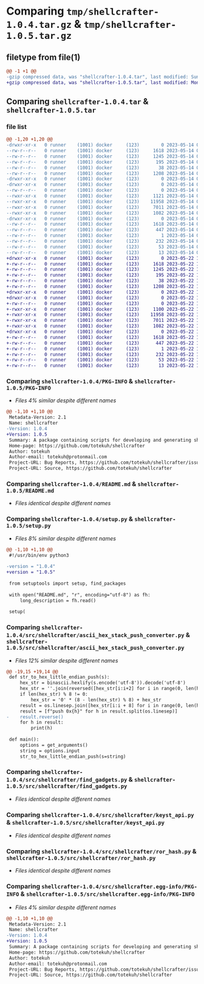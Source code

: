 # Comparing `tmp/shellcrafter-1.0.4.tar.gz` & `tmp/shellcrafter-1.0.5.tar.gz`

## filetype from file(1)

```diff
@@ -1 +1 @@
-gzip compressed data, was "shellcrafter-1.0.4.tar", last modified: Sun May 14 00:02:10 2023, max compression
+gzip compressed data, was "shellcrafter-1.0.5.tar", last modified: Mon May 22 15:35:13 2023, max compression
```

## Comparing `shellcrafter-1.0.4.tar` & `shellcrafter-1.0.5.tar`

### file list

```diff
@@ -1,20 +1,20 @@
-drwxr-xr-x   0 runner    (1001) docker     (123)        0 2023-05-14 00:02:10.443976 shellcrafter-1.0.4/
--rw-r--r--   0 runner    (1001) docker     (123)     1618 2023-05-14 00:02:10.443976 shellcrafter-1.0.4/PKG-INFO
--rw-r--r--   0 runner    (1001) docker     (123)     1245 2023-05-14 00:01:48.000000 shellcrafter-1.0.4/README.md
--rw-r--r--   0 runner    (1001) docker     (123)      195 2023-05-14 00:01:48.000000 shellcrafter-1.0.4/pyproject.toml
--rw-r--r--   0 runner    (1001) docker     (123)       38 2023-05-14 00:02:10.443976 shellcrafter-1.0.4/setup.cfg
--rw-r--r--   0 runner    (1001) docker     (123)     1208 2023-05-14 00:01:48.000000 shellcrafter-1.0.4/setup.py
-drwxr-xr-x   0 runner    (1001) docker     (123)        0 2023-05-14 00:02:10.443976 shellcrafter-1.0.4/src/
-drwxr-xr-x   0 runner    (1001) docker     (123)        0 2023-05-14 00:02:10.443976 shellcrafter-1.0.4/src/shellcrafter/
--rw-r--r--   0 runner    (1001) docker     (123)        0 2023-05-14 00:01:48.000000 shellcrafter-1.0.4/src/shellcrafter/__init__.py
--rwxr-xr-x   0 runner    (1001) docker     (123)     1121 2023-05-14 00:01:48.000000 shellcrafter-1.0.4/src/shellcrafter/ascii_hex_stack_push_converter.py
--rwxr-xr-x   0 runner    (1001) docker     (123)    11958 2023-05-14 00:01:48.000000 shellcrafter-1.0.4/src/shellcrafter/find_gadgets.py
--rwxr-xr-x   0 runner    (1001) docker     (123)     7011 2023-05-14 00:01:48.000000 shellcrafter-1.0.4/src/shellcrafter/keyst_api.py
--rwxr-xr-x   0 runner    (1001) docker     (123)     1082 2023-05-14 00:01:48.000000 shellcrafter-1.0.4/src/shellcrafter/ror_hash.py
-drwxr-xr-x   0 runner    (1001) docker     (123)        0 2023-05-14 00:02:10.443976 shellcrafter-1.0.4/src/shellcrafter.egg-info/
--rw-r--r--   0 runner    (1001) docker     (123)     1618 2023-05-14 00:02:10.000000 shellcrafter-1.0.4/src/shellcrafter.egg-info/PKG-INFO
--rw-r--r--   0 runner    (1001) docker     (123)      447 2023-05-14 00:02:10.000000 shellcrafter-1.0.4/src/shellcrafter.egg-info/SOURCES.txt
--rw-r--r--   0 runner    (1001) docker     (123)        1 2023-05-14 00:02:10.000000 shellcrafter-1.0.4/src/shellcrafter.egg-info/dependency_links.txt
--rw-r--r--   0 runner    (1001) docker     (123)      232 2023-05-14 00:02:10.000000 shellcrafter-1.0.4/src/shellcrafter.egg-info/entry_points.txt
--rw-r--r--   0 runner    (1001) docker     (123)       53 2023-05-14 00:02:10.000000 shellcrafter-1.0.4/src/shellcrafter.egg-info/requires.txt
--rw-r--r--   0 runner    (1001) docker     (123)       13 2023-05-14 00:02:10.000000 shellcrafter-1.0.4/src/shellcrafter.egg-info/top_level.txt
+drwxr-xr-x   0 runner    (1001) docker     (123)        0 2023-05-22 15:35:13.531230 shellcrafter-1.0.5/
+-rw-r--r--   0 runner    (1001) docker     (123)     1618 2023-05-22 15:35:13.531230 shellcrafter-1.0.5/PKG-INFO
+-rw-r--r--   0 runner    (1001) docker     (123)     1245 2023-05-22 15:34:48.000000 shellcrafter-1.0.5/README.md
+-rw-r--r--   0 runner    (1001) docker     (123)      195 2023-05-22 15:34:48.000000 shellcrafter-1.0.5/pyproject.toml
+-rw-r--r--   0 runner    (1001) docker     (123)       38 2023-05-22 15:35:13.531230 shellcrafter-1.0.5/setup.cfg
+-rw-r--r--   0 runner    (1001) docker     (123)     1208 2023-05-22 15:34:48.000000 shellcrafter-1.0.5/setup.py
+drwxr-xr-x   0 runner    (1001) docker     (123)        0 2023-05-22 15:35:13.527230 shellcrafter-1.0.5/src/
+drwxr-xr-x   0 runner    (1001) docker     (123)        0 2023-05-22 15:35:13.531230 shellcrafter-1.0.5/src/shellcrafter/
+-rw-r--r--   0 runner    (1001) docker     (123)        0 2023-05-22 15:34:48.000000 shellcrafter-1.0.5/src/shellcrafter/__init__.py
+-rwxr-xr-x   0 runner    (1001) docker     (123)     1100 2023-05-22 15:34:48.000000 shellcrafter-1.0.5/src/shellcrafter/ascii_hex_stack_push_converter.py
+-rwxr-xr-x   0 runner    (1001) docker     (123)    11958 2023-05-22 15:34:48.000000 shellcrafter-1.0.5/src/shellcrafter/find_gadgets.py
+-rwxr-xr-x   0 runner    (1001) docker     (123)     7011 2023-05-22 15:34:48.000000 shellcrafter-1.0.5/src/shellcrafter/keyst_api.py
+-rwxr-xr-x   0 runner    (1001) docker     (123)     1082 2023-05-22 15:34:48.000000 shellcrafter-1.0.5/src/shellcrafter/ror_hash.py
+drwxr-xr-x   0 runner    (1001) docker     (123)        0 2023-05-22 15:35:13.531230 shellcrafter-1.0.5/src/shellcrafter.egg-info/
+-rw-r--r--   0 runner    (1001) docker     (123)     1618 2023-05-22 15:35:13.000000 shellcrafter-1.0.5/src/shellcrafter.egg-info/PKG-INFO
+-rw-r--r--   0 runner    (1001) docker     (123)      447 2023-05-22 15:35:13.000000 shellcrafter-1.0.5/src/shellcrafter.egg-info/SOURCES.txt
+-rw-r--r--   0 runner    (1001) docker     (123)        1 2023-05-22 15:35:13.000000 shellcrafter-1.0.5/src/shellcrafter.egg-info/dependency_links.txt
+-rw-r--r--   0 runner    (1001) docker     (123)      232 2023-05-22 15:35:13.000000 shellcrafter-1.0.5/src/shellcrafter.egg-info/entry_points.txt
+-rw-r--r--   0 runner    (1001) docker     (123)       53 2023-05-22 15:35:13.000000 shellcrafter-1.0.5/src/shellcrafter.egg-info/requires.txt
+-rw-r--r--   0 runner    (1001) docker     (123)       13 2023-05-22 15:35:13.000000 shellcrafter-1.0.5/src/shellcrafter.egg-info/top_level.txt
```

### Comparing `shellcrafter-1.0.4/PKG-INFO` & `shellcrafter-1.0.5/PKG-INFO`

 * *Files 4% similar despite different names*

```diff
@@ -1,10 +1,10 @@
 Metadata-Version: 2.1
 Name: shellcrafter
-Version: 1.0.4
+Version: 1.0.5
 Summary: A package containing scripts for developing and generating shellcode
 Home-page: https://github.com/totekuh/shellcrafter
 Author: totekuh
 Author-email: totekuh@protonmail.com
 Project-URL: Bug Reports, https://github.com/totekuh/shellcrafter/issues
 Project-URL: Source, https://github.com/totekuh/shellcrafter
```

### Comparing `shellcrafter-1.0.4/README.md` & `shellcrafter-1.0.5/README.md`

 * *Files identical despite different names*

### Comparing `shellcrafter-1.0.4/setup.py` & `shellcrafter-1.0.5/setup.py`

 * *Files 8% similar despite different names*

```diff
@@ -1,10 +1,10 @@
 #!/usr/bin/env python3
 
-version = "1.0.4"
+version = "1.0.5"
 
 from setuptools import setup, find_packages
 
 with open("README.md", "r", encoding="utf-8") as fh:
     long_description = fh.read()
 
 setup(
```

### Comparing `shellcrafter-1.0.4/src/shellcrafter/ascii_hex_stack_push_converter.py` & `shellcrafter-1.0.5/src/shellcrafter/ascii_hex_stack_push_converter.py`

 * *Files 12% similar despite different names*

```diff
@@ -19,15 +19,14 @@
 def str_to_hex_little_endian_push(s):
     hex_str = binascii.hexlify(s.encode('utf-8')).decode('utf-8')
     hex_str = ''.join(reversed([hex_str[i:i+2] for i in range(0, len(hex_str), 2)]))
     if len(hex_str) % 8 != 0:
         hex_str = '0' * (8 - len(hex_str) % 8) + hex_str
     result = os.linesep.join([hex_str[i:i + 8] for i in range(0, len(hex_str), 8)])
     result = [f"push 0x{h}" for h in result.split(os.linesep)]
-    result.reverse()
     for h in result:
         print(h)
 
 def main():
     options = get_arguments()
     string = options.input
     str_to_hex_little_endian_push(s=string)
```

### Comparing `shellcrafter-1.0.4/src/shellcrafter/find_gadgets.py` & `shellcrafter-1.0.5/src/shellcrafter/find_gadgets.py`

 * *Files identical despite different names*

### Comparing `shellcrafter-1.0.4/src/shellcrafter/keyst_api.py` & `shellcrafter-1.0.5/src/shellcrafter/keyst_api.py`

 * *Files identical despite different names*

### Comparing `shellcrafter-1.0.4/src/shellcrafter/ror_hash.py` & `shellcrafter-1.0.5/src/shellcrafter/ror_hash.py`

 * *Files identical despite different names*

### Comparing `shellcrafter-1.0.4/src/shellcrafter.egg-info/PKG-INFO` & `shellcrafter-1.0.5/src/shellcrafter.egg-info/PKG-INFO`

 * *Files 4% similar despite different names*

```diff
@@ -1,10 +1,10 @@
 Metadata-Version: 2.1
 Name: shellcrafter
-Version: 1.0.4
+Version: 1.0.5
 Summary: A package containing scripts for developing and generating shellcode
 Home-page: https://github.com/totekuh/shellcrafter
 Author: totekuh
 Author-email: totekuh@protonmail.com
 Project-URL: Bug Reports, https://github.com/totekuh/shellcrafter/issues
 Project-URL: Source, https://github.com/totekuh/shellcrafter
```

